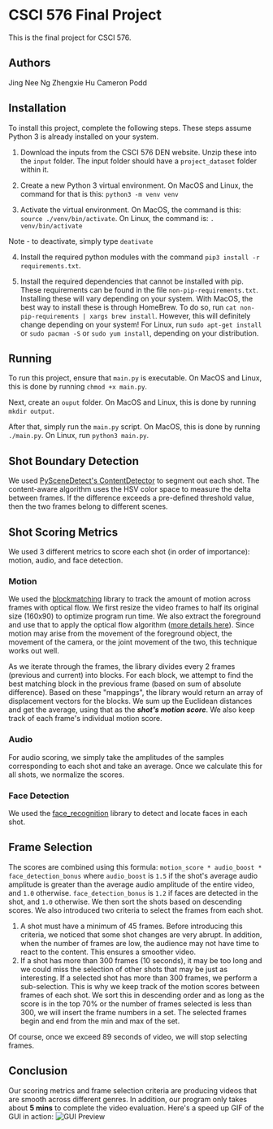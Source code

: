 # CSCI 576 Final Project

This is the final project for CSCI 576.

## Authors

Jing Nee Ng
Zhengxie Hu
Cameron Podd

## Installation

To install this project, complete the following steps. These steps assume Python 3
is already installed on your system.

1.  Download the inputs from the CSCI 576 DEN website. Unzip these into the `input` folder.
    The input folder should have a `project_dataset` folder within it.

2.  Create a new Python 3 virtual environment. On MacOS and Linux, the command for that is this:
    `python3 -m venv venv`

3.  Activate the virtual environment. On MacOS, the command is this:
    `source ./venv/bin/activate`. On Linux, the command is: `. venv/bin/activate`

Note - to deactivate, simply type `deativate`

4.  Install the required python modules with the command `pip3 install -r requirements.txt`.

5.  Install the required dependencies that cannot be installed with pip. These requirements
    can be found in the file `non-pip-requirements.txt`. Installing these will vary depending
    on your system. With MacOS, the best way to install these is through HomeBrew. To do so,
    run `cat non-pip-requirements | xargs brew install`. However, this will definitely change
    depending on your system! For Linux, run `sudo apt-get install` or `sudo pacman -S` or 
    `sudo yum install`, depending on your distribution.
    

## Running

To run this project, ensure that `main.py` is executable. On MacOS and Linux, this is
done by running `chmod +x main.py`.

Next, create an `ouput` folder. On MacOS and Linux, this is done by running `mkdir output`.

After that, simply run the `main.py` script. On MacOS, this is done by running `./main.py`. On Linux, run `python3 main.py`.

## Shot Boundary Detection

We
used [PySceneDetect's ContentDetector](https://pyscenedetect.readthedocs.io/en/latest/reference/detection-methods/#content-aware-detector)
to segment out each shot. The content-aware algorithm uses the HSV color space to measure the delta between frames. If
the difference exceeds a pre-defined threshold value, then the two frames belong to different scenes.

## Shot Scoring Metrics

We used 3 different metrics to score each shot (in order of importance): motion, audio, and face detection.

### Motion

We used the [blockmatching](https://github.com/duducosmos/blockmatching) library to track the amount of motion across
frames with optical flow. We first resize the video frames to half its original size (160x90) to optimize program run
time. We also extract the foreground and use that to apply the optical flow
algorithm ([more details here](https://ieeexplore.ieee.org/document/5680866)). Since motion may arise from the movement
of the foreground object, the movement of the camera, or the joint movement of the two, this technique works out well.

As we iterate through the frames, the library divides every 2 frames (previous and current) into blocks. For each block,
we attempt to find the best matching block in the previous frame (based on sum of absolute difference). Based on these "mappings", the library would return an array of displacement vectors for the blocks. We sum up the Euclidean distances
and get the average, using that as the ***shot's motion score***. We also keep track of each frame's individual motion score.

### Audio

For audio scoring, we simply take the amplitudes of the samples corresponding to each shot and take an
average. Once we calculate this for all shots, we normalize the scores.

### Face Detection

We used the [face_recognition](https://github.com/ageitgey/face_recognition) library to detect and locate faces in each
shot.

## Frame Selection

The scores are combined using this formula: `motion_score * audio_boost * face_detection_bonus`
where `audio_boost` is `1.5` if the shot's average audio amplitude is greater than the average audio amplitude of the
entire video, and `1.0` otherwise. `face_detection_bonus` is `1.2` if faces are detected in the shot, and `1.0`
otherwise. We then sort the shots based on descending scores. We also introduced two criteria to select the frames from
each shot.

1. A shot must have a minimum of 45 frames. Before introducing this criteria, we noticed that some shot changes are very
   abrupt. In addition, when the number of frames are low, the audience may not have time to react to the content. This
   ensures a smoother video.
2. If a shot has more than 300 frames (10 seconds), it may be too long and we could miss the selection of other shots
   that may be just as interesting. If a selected shot has more than 300 frames, we perform a sub-selection. This is why
   we keep track of the motion scores between frames of each shot. We sort this in descending order and as long as the
   score is in the top 70% or the number of frames selected is less than 300, we will insert the frame numbers in a set.
   The selected frames begin and end from the min and max of the set.

Of course, once we exceed 89 seconds of video, we will stop selecting frames.

## Conclusion

Our scoring metrics and frame selection criteria are producing videos that are smooth across different genres. In
addition, our program only takes about **5 mins** to complete the video evaluation. Here's a speed up GIF of the GUI in
action:
![GUI Preview](gui_preview.gif)
